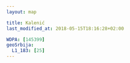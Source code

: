 ```yaml
---
layout: map

title: Kalenić
last_modified_at: 2018-05-15T18:16:28+02:00

WDPA: [145399]
geoSrbija:
  L1_183: [25]
---
```


